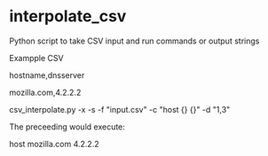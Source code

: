 # interpolate_csv
Python script to take CSV input and run commands or output strings

Exampple CSV

hostname,dnsserver

mozilla.com,4.2.2.2

csv_interpolate.py -x -s -f "input.csv" -c "host {} {}" -d "1,3"

The preceeding would execute:

host mozilla.com 4.2.2.2
